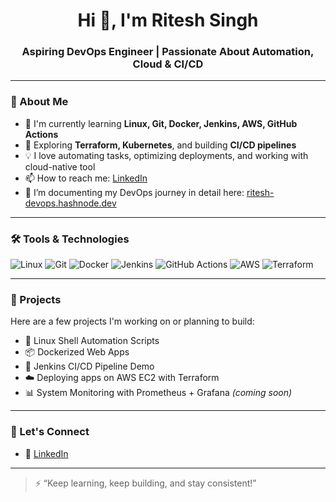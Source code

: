 <h1 align="center">Hi 👋, I'm Ritesh Singh</h1>
<h3 align="center">Aspiring DevOps Engineer | Passionate About Automation, Cloud & CI/CD</h3>

---

### 🚀 About Me

- 🔭 I'm currently learning **Linux, Git, Docker, Jenkins, AWS, GitHub Actions**
- 🌱 Exploring **Terraform, Kubernetes**, and building **CI/CD pipelines**
- 💡 I love automating tasks, optimizing deployments, and working with cloud-native tool
- 📫 How to reach me: [LinkedIn](https://linkedin.com/in/ritesh-singh-092b84340)
- 📖 I’m documenting my DevOps journey in detail here: [ritesh-devops.hashnode.dev](https://ritesh-devops.hashnode.dev)



---

### 🛠️ Tools & Technologies

![Linux](https://img.shields.io/badge/Linux-Fundamentals-blue)
![Git](https://img.shields.io/badge/Git-VersionControl-orange)
![Docker](https://img.shields.io/badge/Docker-Containers-blue)
![Jenkins](https://img.shields.io/badge/Jenkins-CI/CD-yellow)
![GitHub Actions](https://img.shields.io/badge/GitHubActions-Automation-brightgreen)
![AWS](https://img.shields.io/badge/AWS-Beginner-lightgrey)
![Terraform](https://img.shields.io/badge/Terraform-InProgress-purple)

---

### 📘 Projects

Here are a few projects I'm working on or planning to build:

- 🐧 Linux Shell Automation Scripts
- 📦 Dockerized Web Apps
- 🚀 Jenkins CI/CD Pipeline Demo
- ☁️ Deploying apps on AWS EC2 with Terraform
- 📊 System Monitoring with Prometheus + Grafana *(coming soon)*

---

### 🔗 Let's Connect

- 💼 [LinkedIn](https://linkedin.com/in/ritesh-singh-092b84340)

---

> ⚡ “Keep learning, keep building, and stay consistent!”
